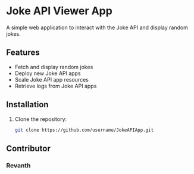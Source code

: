 # Joke API Viewer App

A simple web application to interact with the Joke API and display random jokes.

## Features
- Fetch and display random jokes
- Deploy new Joke API apps
- Scale Joke API app resources
- Retrieve logs from Joke API apps

## Installation
1. Clone the repository:
   ```bash
   git clone https://github.com/username/JokeAPIApp.git

## Contributor
### Revanth